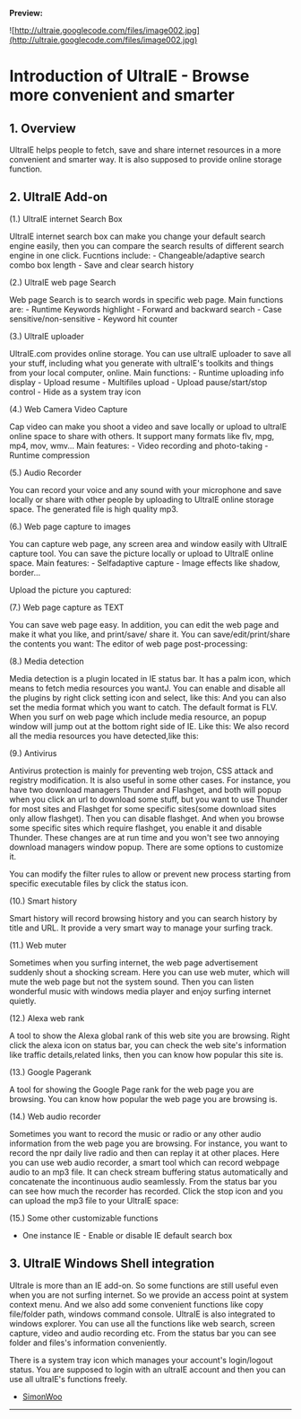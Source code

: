 **Preview:**

![http://ultraie.googlecode.com/files/image002.jpg](http://ultraie.googlecode.com/files/image002.jpg)

# Introduction of UltraIE - Browse more convenient and smarter #

## 1. Overview ##

UltraIE helps people to fetch, save and share internet resources in a more convenient and smarter way. It is also supposed to provide online storage function.

## 2. UltraIE Add-on ##

(1.) UltraIE internet Search Box

UltraIE internet search box can make you change your default search engine easily, then you can compare the search results of different search engine in one click. Fucntions include: - Changeable/adaptive search combo box length - Save and clear search history

(2.) UltraIE web page Search

Web page Search is to search words in specific web page. Main functions are: - Runtime Keywords highlight - Forward and backward search - Case sensitive/non-sensitive - Keyword hit counter

(3.) UltraIE uploader

UltraIE.com provides online storage. You can use ultraIE uploader to save all your stuff, including what you generate with ultraIE's toolkits and things from your local computer, online. Main functions: - Runtime uploading info display - Upload resume - Multifiles upload - Upload pause/start/stop control - Hide as a system tray icon

(4.) Web Camera Video Capture

Cap video can make you shoot a video and save locally or upload to ultraIE online space to share with others. It support many formats like flv, mpg, mp4, mov, wmv... Main features: - Video recording and photo-taking - Runtime compression

(5.) Audio Recorder

You can record your voice and any sound with your microphone and save locally or share with other people by uploading to UltraIE online storage space. The generated file is high quality mp3.

(6.) Web page capture to images

You can capture web page, any screen area and window easily with UltraIE capture tool. You can save the picture locally or upload to UltraIE online space. Main features: - Selfadaptive capture - Image effects like shadow, border...

Upload the picture you captured:

(7.) Web page capture as TEXT

You can save web page easy. In addition, you can edit the web page and make it what you like, and print/save/ share it.
You can save/edit/print/share the contents you want:
The editor of web page post-processing:

(8.) Media detection

Media detection is a plugin located in IE status bar. It has a palm icon, which means to fetch media resources you wantJ.
You can enable and disable all the plugins by right click setting icon and select, like this:
And you can also set the media format which you want to catch. The default format is FLV.
When you surf on web page which include media resource, an popup window will jump out at the bottom right side of IE. Like this:
We also record all the media resources you have detected,like this:

(9.) Antivirus

Antivirus protection is mainly for preventing web trojon, CSS attack and registry modification. It is also useful in some other cases. For instance, you have two download managers Thunder and Flashget, and both will popup when you click an url to download some stuff, but you want to use Thunder for most sites and Flashget for some specific sites(some download sites only allow flashget). Then you can disable flashget. And when you browse some specific sites which require flashget, you enable it and disable Thunder. These changes are at run time and you won't see two annoying download managers window popup. There are some options to customize it.

You can modify the filter rules to allow or prevent new process starting from specific executable files by click the status icon.

(10.) Smart history

Smart history will record browsing history and you can search history by title and URL. It provide a very smart way to manage your surfing track.

(11.) Web muter

Sometimes when you surfing internet, the web page advertisement suddenly shout a shocking scream. Here you can use web muter, which will mute the web page but not the system sound. Then you can listen wonderful music with windows media player and enjoy surfing internet quietly.

(12.) Alexa web rank

A tool to show the Alexa global rank of this web site you are browsing. Right click the alexa icon on status bar, you can check the web site's information like traffic details,related links, then you can know how popular this site is.

(13.) Google Pagerank

A tool for showing the Google Page rank for the web page you are browsing. You can know how popular the web page you are browsing is.

(14.) Web audio recorder

Sometimes you want to record the music or radio or any other audio information from the web page you are browsing. For instance, you want to record the npr daily live radio and then can replay it at other places. Here you can use web audio recorder, a smart tool which can record webpage audio to an mp3 file. It can check stream buffering status automatically and concatenate the incontinuous audio seamlessly.
From the status bar you can see how much the recorder has recorded. Click the stop icon and you can upload the mp3 file to your UltraIE space:

(15.) Some other customizable functions

- One instance IE - Enable or disable IE default search box

## 3. UltraIE Windows Shell integration ##

UltraIe is more than an IE add-on. So some functions are still useful even when you are not surfing internet. So we provide an access point at system context menu. And we also add some convenient functions like copy file/folder path, windows command console.
UltraIE is also integrated to windows explorer. You can use all the functions like web search, screen capture, video and audio recording etc. From the status bar you can see folder and files's information conveniently.

There is a system tray icon which manages your account's login/logout status. You are supposed to login with an ultraIE account and then you can use all ultraIE's functions freely.

- [SimonWoo](http://www.linkedin.com/in/simonwoo)

---
